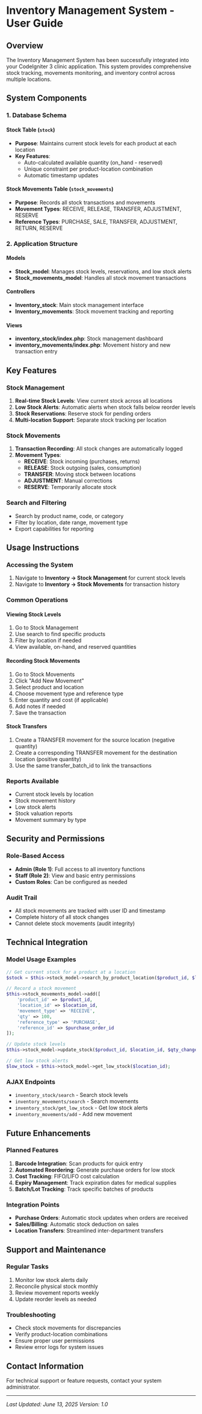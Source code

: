 # Inventory Management System - User Guide

## Overview

The Inventory Management System has been successfully integrated into your CodeIgniter 3 clinic application. This system provides comprehensive stock tracking, movements monitoring, and inventory control across multiple locations.

## System Components

### 1. Database Schema

#### Stock Table (`stock`)

- **Purpose**: Maintains current stock levels for each product at each location
- **Key Features**:
  - Auto-calculated available quantity (on_hand - reserved)
  - Unique constraint per product-location combination
  - Automatic timestamp updates

#### Stock Movements Table (`stock_movements`)

- **Purpose**: Records all stock transactions and movements
- **Movement Types**: RECEIVE, RELEASE, TRANSFER, ADJUSTMENT, RESERVE
- **Reference Types**: PURCHASE, SALE, TRANSFER, ADJUSTMENT, RETURN, RESERVE

### 2. Application Structure

#### Models

- **Stock_model**: Manages stock levels, reservations, and low stock alerts
- **Stock_movements_model**: Handles all stock movement transactions

#### Controllers

- **Inventory_stock**: Main stock management interface
- **Inventory_movements**: Stock movement tracking and reporting

#### Views

- **inventory_stock/index.php**: Stock management dashboard
- **inventory_movements/index.php**: Movement history and new transaction entry

## Key Features

### Stock Management

1. **Real-time Stock Levels**: View current stock across all locations
2. **Low Stock Alerts**: Automatic alerts when stock falls below reorder levels
3. **Stock Reservations**: Reserve stock for pending orders
4. **Multi-location Support**: Separate stock tracking per location

### Stock Movements

1. **Transaction Recording**: All stock changes are automatically logged
2. **Movement Types**:
   - **RECEIVE**: Stock incoming (purchases, returns)
   - **RELEASE**: Stock outgoing (sales, consumption)
   - **TRANSFER**: Moving stock between locations
   - **ADJUSTMENT**: Manual corrections
   - **RESERVE**: Temporarily allocate stock

### Search and Filtering

- Search by product name, code, or category
- Filter by location, date range, movement type
- Export capabilities for reporting

## Usage Instructions

### Accessing the System

1. Navigate to **Inventory → Stock Management** for current stock levels
2. Navigate to **Inventory → Stock Movements** for transaction history

### Common Operations

#### Viewing Stock Levels

1. Go to Stock Management
2. Use search to find specific products
3. Filter by location if needed
4. View available, on-hand, and reserved quantities

#### Recording Stock Movements

1. Go to Stock Movements
2. Click "Add New Movement"
3. Select product and location
4. Choose movement type and reference type
5. Enter quantity and cost (if applicable)
6. Add notes if needed
7. Save the transaction

#### Stock Transfers

1. Create a TRANSFER movement for the source location (negative quantity)
2. Create a corresponding TRANSFER movement for the destination location (positive quantity)
3. Use the same transfer_batch_id to link the transactions

### Reports Available

- Current stock levels by location
- Stock movement history
- Low stock alerts
- Stock valuation reports
- Movement summary by type

## Security and Permissions

### Role-Based Access

- **Admin (Role 1)**: Full access to all inventory functions
- **Staff (Role 2)**: View and basic entry permissions
- **Custom Roles**: Can be configured as needed

### Audit Trail

- All stock movements are tracked with user ID and timestamp
- Complete history of all stock changes
- Cannot delete stock movements (audit integrity)

## Technical Integration

### Model Usage Examples

```php
// Get current stock for a product at a location
$stock = $this->stock_model->search_by_product_location($product_id, $location_id);

// Record a stock movement
$this->stock_movements_model->add([
    'product_id' => $product_id,
    'location_id' => $location_id,
    'movement_type' => 'RECEIVE',
    'qty' => 100,
    'reference_type' => 'PURCHASE',
    'reference_id' => $purchase_order_id
]);

// Update stock levels
$this->stock_model->update_stock($product_id, $location_id, $qty_change);

// Get low stock alerts
$low_stock = $this->stock_model->get_low_stock($location_id);
```

### AJAX Endpoints

- `inventory_stock/search` - Search stock levels
- `inventory_movements/search` - Search movements
- `inventory_stock/get_low_stock` - Get low stock alerts
- `inventory_movements/add` - Add new movement

## Future Enhancements

### Planned Features

1. **Barcode Integration**: Scan products for quick entry
2. **Automated Reordering**: Generate purchase orders for low stock
3. **Cost Tracking**: FIFO/LIFO cost calculation
4. **Expiry Management**: Track expiration dates for medical supplies
5. **Batch/Lot Tracking**: Track specific batches of products

### Integration Points

- **Purchase Orders**: Automatic stock updates when orders are received
- **Sales/Billing**: Automatic stock deduction on sales
- **Location Transfers**: Streamlined inter-department transfers

## Support and Maintenance

### Regular Tasks

1. Monitor low stock alerts daily
2. Reconcile physical stock monthly
3. Review movement reports weekly
4. Update reorder levels as needed

### Troubleshooting

- Check stock movements for discrepancies
- Verify product-location combinations
- Ensure proper user permissions
- Review error logs for system issues

## Contact Information

For technical support or feature requests, contact your system administrator.

---

_Last Updated: June 13, 2025_
_Version: 1.0_
